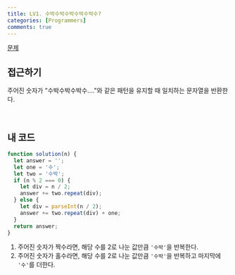 ```yaml
---
title: LV1. 수박수박수박수박수박수?
categories: [Programmers]
comments: true
---
```


[문제](https://programmers.co.kr/learn/courses/30/lessons/12922)

## 접근하기

주어진 숫자가 "수박수박수박수...."와 같은 패턴을 유지할 때 일치하는 문자열을 반환한다.

<br>

## 내 코드

```js
function solution(n) {
  let answer = '';
  let one = '수';
  let two = '수박';
  if (n % 2 === 0) {
    let div = n / 2;
    answer += two.repeat(div);
  } else {
    let div = parseInt(n / 2);
    answer += two.repeat(div) + one;
  }
  return answer;
}
```

1. 주어진 숫자가 짝수라면, 해당 수를 2로 나눈 값만큼 `'수박'`을 반복한다.
2. 주어진 숫자가 홀수라면, 해당 수를 2로 나눈 값만큼 `'수박'`을 반복하고 마지막에 `'수'`를 더한다.
